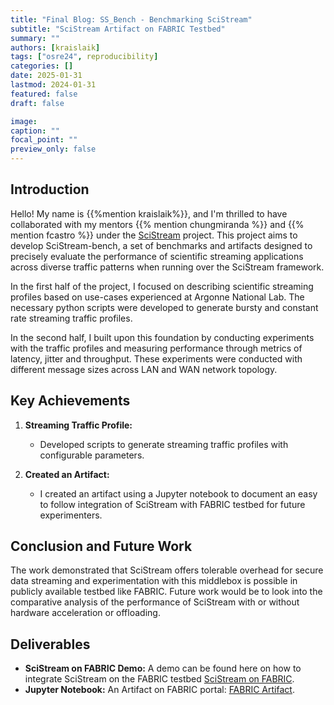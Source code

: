 ```yaml
---
title: "Final Blog: SS_Bench - Benchmarking SciStream"
subtitle: "SciStream Artifact on FABRIC Testbed"
summary: ""
authors: [kraislaik]
tags: ["osre24", reproducibility]
categories: []
date: 2025-01-31
lastmod: 2024-01-31
featured: false
draft: false

image:
caption: ""
focal_point: ""
preview_only: false
---
```


## Introduction

Hello! My name is {{%mention kraislaik%}}, and I'm thrilled to have collaborated with my mentors {{% mention chungmiranda %}} and {{% mention fcastro %}} under the [SciStream](/project/osre24/anl/scistream/) project. This project aims to develop SciStream-bench, a set of benchmarks and artifacts designed to precisely evaluate the performance of scientific streaming applications across diverse traffic patterns when running over the SciStream framework.

In the first half of the project, I focused on describing scientific streaming profiles based on use-cases experienced at Argonne National Lab. The necessary python scripts were developed to generate bursty and constant rate streaming traffic profiles.

In the second half, I built upon this foundation by conducting experiments with the traffic profiles and measuring performance through metrics of latency, jitter and throughput. These experiments were conducted with different message sizes across LAN and WAN network topology.

## Key Achievements

1. **Streaming Traffic Profile:**
   - Developed scripts to generate streaming traffic profiles with configurable parameters.

2. **Created an Artifact:**
   - I created an artifact using a Jupyter notebook to document an easy to follow integration of SciStream with FABRIC testbed for future experimenters.
 
## Conclusion and Future Work

The work demonstrated that SciStream offers tolerable overhead for secure data streaming and experimentation with this middlebox is possible in publicly available testbed like FABRIC.
Future work would be to look into the comparative analysis of the performance of SciStream with or without hardware acceleration or offloading.

## Deliverables

- **SciStream on FABRIC Demo:** A demo can be found here on how to integrate SciStream on the FABRIC testbed [SciStream on FABRIC](https://www.youtube.com/watch?v=2NNAWPAreU8).
- **Jupyter Notebook:** An Artifact on FABRIC portal: [FABRIC Artifact](https://artifacts.fabric-testbed.net/artifacts/1d604943-b5c0-4046-9971-ffb8f2535e42).
